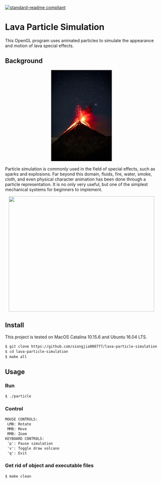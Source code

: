 [![standard-readme compliant](https://img.shields.io/badge/readme%20style-standard-brightgreen.svg?style=flat-square)](https://github.com/RichardLitt/standard-readme)

# Lava Particle Simulation
This OpenGL program uses animated particles to simulate  the appearance and motion of lava special effects.

## Background
<p align="center">
<img src="assets/pexels-clive-kim-4220967.jpg" width="200"/>
</p>
Particle simulation is commonly used in the field of special effects, such as sparks and explosions. Far beyond this domain, fluids, fire, water, smoke, cloth, and even physical character animation has been done through a particle representation. It is no only very useful, but one of the simplest mechanical systems for beginners to implement.
<p align="center">
<img src="https://github.com/xiongjia000777/lava-particle-simulation/blob/master/assets/lava.gif" width="480" height="380" />
 </p>
 
## Install
This project is tested on MacOS Catalina 10.15.6 and Ubuntu 16.04 LTS. 
```sh
$ git clone https://github.com/xiongjia000777/lava-particle-simulation.git
$ cd lava-particle-simulation
$ make all
```

 ## Usage
### Run
 ```sh
 $ ./particle  
 ```
 ### Control
 ```
 MOUSE CONTROLS: 
  LMB: Rotate 
  MMB: Move 
  RMB: Zoom
KEYBOARD CONTROLS: 
  'p': Pause simulation
  'v': Toggle draw volcano
  'q': Exit
```
### Get rid of object and executable files
```sh
$ make clean
```
